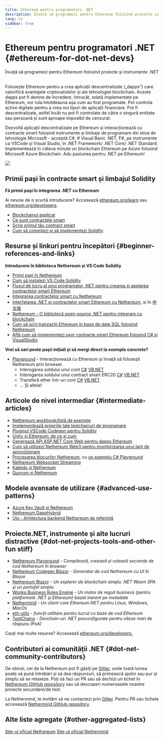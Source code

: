 ```yaml
---
title: Ethereum pentru programatori .NET
description: Învață să programezi pentru Ethereum folosind proiecte și instrumente .NET
lang: ro
sidebar: true
---
```


# Ethereum pentru programatori .NET {#ethereum-for-dot-net-devs}

<div class="featured">Învață să programezi pentru Ethereum folosind proiecte și instrumente .NET</div><br/>

Folosește Ethereum pentru a crea aplicații descentralizate („dapps”) care valorifică avantajele criptovalutelor și ale tehnologiei blockchain. Aceste dapps pot fi demne de încredere, întrucât, odată implementate pe Ethereum, vor rula întotdeauna așa cum au fost programate. Pot controla active digitale pentru a crea noi tipuri de aplicații financiare. Pot fi descentralizate, astfel încât nu pot fi controlate de către o singură entitate sau persoană și sunt aproape imposibil de cenzurat.

Dezvoltă aplicații descentralizate pe Ethereum și interacționează cu contracte smart folosind instrumente și limbaje de programare din stiva de tehnologie Microsoft - acceptă C#, # Visual Basic .NET, F#, pe instrumente ca VSCode și Visual Studio, în .NET Framework/ .NET Core/ .NET Standard. Implementează în câteva minute un blockchain Ethereum pe Azure folosind Microsoft Azure Blockchain. Adu pasiunea pentru .NET pe Ethereum!

<img src="https://raw.githubusercontent.com/Nethereum/Nethereum/master/logos/logo192x192t.png" />

## Primii pași în contracte smart și limbajul Solidity

**Fă primii pași în integrarea .NET cu Ethereum**

Ai nevoie de o scurtă introducere? Accesează [ethereum.org/learn](/ro/learn/) sau [ethereum.org/developers](/ro/developers/).

- [Blockchainul explicat](https://kauri.io/article/d55684513211466da7f8cc03987607d5/blockchain-explained)
- [Ce sunt contractele smart](https://kauri.io/article/e4f66c6079e74a4a9b532148d3158188/ethereum-101-part-5-the-smart-contract)
- [Scrie primul tău contract smart](https://kauri.io/article/124b7db1d0cf4f47b414f8b13c9d66e2/remix-ide-your-first-smart-contract)
- [Cum să compilezi și să implementezi Solidity](https://kauri.io/article/973c5f54c4434bb1b0160cff8c695369/understanding-smart-contract-compilation-and-deployment)

## Resurse și linkuri pentru începători {#beginner-references-and-links}

**Introducere în biblioteca Nethereum și VS Code Solidity**

- [Primii pași în Nethereum](https://docs.nethereum.com/en/latest/getting-started/)
- [Cum să instalezi VS Code Solidity](https://marketplace.visualstudio.com/items?itemName=JuanBlanco.solidity)
- [Fluxul de lucru al unui programator .NET pentru crearea și apelarea contractelor smart Ethereum](https://medium.com/coinmonks/a-net-developers-workflow-for-creating-and-calling-ethereum-smart-contracts-44714f191db2)
- [Integrarea contractelor smart cu Nethereum](https://kauri.io/article/b54334b0695342c1bbe161c4c4467b50/smart-contracts-integration-with-nethereum)
- [Interfațarea .NET și contractelor smart Ethereum cu Nethereum](https://medium.com/my-blockchain-development-daily-journey/interfacing-net-and-ethereum-blockchain-smart-contracts-with-nethereum-2fa3729ac933), și în [中文版](https://medium.com/my-blockchain-development-daily-journey/%E4%BD%BF%E7%94%A8nethereum%E9%80%A3%E6%8E%A5-net%E5%92%8C%E4%BB%A5%E5%A4%AA%E7%B6%B2%E5%8D%80%E5%A1%8A%E9%8F%88%E6%99%BA%E8%83%BD%E5%90%88%E7%B4%84-4a96d35ad1e1)
- [Nethereum - O bibliotecă open-source .NET pentru integrare cu blockchain](https://kauri.io/article/d15dfd4903f149cdb84b3ce666103b52/v1/nethereum-an-open-source-.net-integration-library-for-blockchain)
- [Cum să scrii tranzacții Ethereum în baze de date SQL folosind Nethereum](https://medium.com/coinmonks/writing-ethereum-transactions-to-sql-database-using-nethereum-fd94e0e4fa36)
- [Află cum să implementezi ușor contracte smart Ethereum folosind C# și VisualStudio](https://koukia.ca/deploy-ethereum-smart-contracts-using-c-and-visualstudio-5be188ae928c) <br/>

**Vrei să sari peste pașii inițiali și să mergi direct la exemple concrete?**

- [Playground](http://playground.nethereum.com/) - Interacționează cu Ethereum și învață să folosești Nethereum prin browser.
  - Interogarea soldului unui cont [C#](http://playground.nethereum.com/csharp/id/1001) [VB.NET](http://playground.nethereum.com/vb/id/2001)
  - Interogarea soldului unui contract smart ERC20 [C#](http://playground.nethereum.com/csharp/id/1005) [VB.NET](http://playground.nethereum.com/vb/id/2004)
  - Transferă ether într-un cont [C#](http://playground.nethereum.com/csharp/id/1003) [VB.NET](http://playground.nethereum.com/vb/id/2003)
  - ... Și altele!

## Articole de nivel intermediar {#intermediate-articles}

- [Nethereum workbook/listă de exemple](http://docs.nethereum.com/en/latest/Nethereum.Workbooks/docs/)
- [Implementează propriile tale testchainuri de programare](https://github.com/Nethereum/Testchains)
- [Pluginul VSCode Codegen pentru Solidity](https://docs.nethereum.com/en/latest/nethereum-codegen-vscodesolidity/)
- [Unity și Ethereum: de ce și cum](https://www.raywenderlich.com/5509-unity-and-ethereum-why-and-how)
- [Generează API ASP.NET Core Web pentru dapps Ethereum](https://tech-mint.com/create-asp-net-core-web-api-for-ethereum-dapps/)
- [Cum să utilizezi Nethereum Web3 pentru monitorizarea unui lanț de aprovizionare](http://blog.pomiager.com/post/using-nethereum-web3-to-implement-a-supply-chain-traking-system4)
- [Procesarea blocurilor Nethereum](https://nethereum.readthedocs.io/en/latest/nethereum-block-processing-detail/), cu [un exemplu C# Playground](http://playground.nethereum.com/csharp/id/1025)
- [Nethereum Websocket Streaming](https://nethereum.readthedocs.io/en/latest/nethereum-subscriptions-streaming/)
- [Kaleido și Nethereum](https://kaleido.io/kaleido-and-nethereum/)
- [Quorum și Nethereum](https://github.com/Nethereum/Nethereum/blob/master/src/Nethereum.Quorum/README.md)

## Modele avansate de utilizare {#advanced-use-patterns}

- [Azure Key Vault și Nethereum](https://github.com/Azure-Samples/bc-community-samples/tree/master/akv-nethereum)
- [Nethereum.DappHybrid](https://github.com/Nethereum/Nethereum.DappHybrid)
- [Ujo - Arhitectura backend Nethereum de referință](https://docs.nethereum.com/en/latest/nethereum-ujo-backend-sample/)

## Proiecte.NET, instrumente și alte lucruri distractive {#dot-net-projects-tools-and-other-fun stiff}

- [Nethereum Playground](http://playground.nethereum.com/) - _Compilează, creează și rulează secvențe de cod Nethereum în browser_
- [Nethereum Codegen Blazor](https://github.com/Nethereum/Nethereum.CodeGen.Blazor) - _Generator de cod Nethereum cu UI în Blazor_
- [Nethereum Blazor](https://github.com/Nethereum/NethereumBlazor) - _Un explorer de blockchain simplu .NET Wasm SPA și un portofel simplu_
- [Wonka Business Rules Engine](https://docs.nethereum.com/en/latest/wonka/) - _Un motor de reguli business (pentru platformele .NET și Ethereum) bazat inerent pe metadate_
- [Nethermind](https://github.com/NethermindEth/nethermind) - _Un client core Ethereum.NET pentru Linux, Windows, MacOs_
- [eth-utils](https://github.com/ethereum/eth-utils/) - _funcții utilitare pentru lucrul cu baze de cod Ethereum_
- [TestChains](https://github.com/Nethereum/TestChains) - _Devchain-uri .NET preconfigurate pentru viteze mari de răspuns (PoA)_

Cauți mai multe resurse? Accesează [ethereum.org/developers.](/ro/developers/)

## Contributori ai comunității .NET {#dot-net-community-contributors}

De obicei, cei de la Nethereum pot fi găsiți pe [Gitter](https://gitter.im/Nethereum/Nethereum), unde toată lumea poate să pună întrebări și să dea răspunsuri, să primească ajutor sau pur și simplu să se relaxeze. Poți să faci un PR sau să dechizi un tichet în [Nethereum GitHub repository](https://github.com/Nethereum) sau să descoperi numeroasele noastre proiecte secundare/de test.

La Nethermind, te invităm să ne contactezi prin [Gitter](https://gitter.im/nethermindeth/nethermind). Pentru PR sau tichete accesează [Nethermind GitHub repository](https://github.com/NethermindEth/nethermind).

## Alte liste agregate {#other-aggregated-lists}

[Site-ul oficial Nethereum](https://nethereum.com/) [Site-ul oficial Nethermind](https://nethermind.io/)
